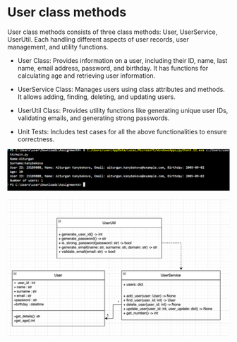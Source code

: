 # User class methods

User class methods consists of three class methods: User, UserService, UserUtil. Each handling different aspects of user records, user management, and utility functions.

- User Class: Provides information on a user, including their ID, name, last name, email address, password, and birthday. It has functions for calculating age and retrieving user information.

- UserService Class: Manages users using class attributes and methods. It allows adding, finding, deleting, and updating users.

- UserUtil Class: Provides utility functions like generating unique user IDs, validating emails, and generating strong passwords.

- Unit Tests: Includes test cases for all the above functionalities to ensure correctness.

![alt text](<Снимок экрана 2025-02-17 140610.png>)

![alt text](<Снимок экрана 2025-02-18 в 12.12.43.png>)
